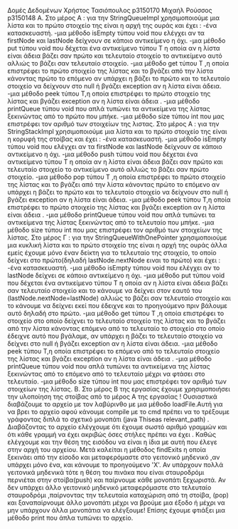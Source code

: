 Δομές Δεδομένων
Χρήστος Τασιόπουλος p3150170
Μιχαήλ Ρούσσος p3150148
A.
Στο μέρος Α : για την
StringQueueImpl
χρησιμοποιούμε μια λίστα και
το πρώτο στοιχείο της είναι η
αρχή της ουράς και έχει :
-ένα κατασκευαστή.
-μια μέθοδο isEmpty τύπου
void που ελέγχει αν τα
firstNode και lastNode
δείχνουν σε κάποιο
αντικείμενο η όχι.
-μια μέθοδο put τύπου void
που δέχεται ένα αντικείμενο τύπου T η οποία αν η λίστα είναι άδεια βάζει σαν πρώτο
και τελευταίο στοιχείο το αντικείμενο αυτό αλλιώς το βάζει σαν τελευταίο στοιχείο.
-μια μέθοδο get τύπου T ,η οποία επιστρέφει το πρώτο στοιχείο της λίστας και το
βγάζει από την λίστα κάνοντας πρώτο το επόμενο αν υπάρχει η βάζει το πρώτο και το
τελευταίο στοιχείο να δείχνουν στο null ή βγάζει exception αν η λίστα είναι άδεια.
-μια μέθοδο peek τύπου T,η οποία επιστρέφει το πρώτο στοιχείο της λίστας και
βγάζει exception αν η λίστα είναι άδεια .
-μια μέθοδο printQueue τύπου void που απλά τυπώνει τα αντικείμενα της λίστας
ξεκινώντας από το πρώτο που μπήκε.
-μια μέθοδο size τύπου int που μας επιστρέφει τον αριθμό των στοιχείων της λιστας.
Στο μέρος Α : για την
StringStackImpl χρησιμοποιούμε
μια λίστα και το πρώτο στοιχείο
της είναι η κορυφή της στοίβας
και έχει :
-ένα κατασκευαστή.
-μια μέθοδο isEmpty τύπου void
που ελέγχει αν τα firstNode και
lastNode δείχνουν σε κάποιο
αντικείμενο η όχι.
-μια μέθοδο push τύπου void που
δέχεται ένα αντικείμενο τύπου T η
οποία αν η λίστα είναι άδεια βάζει σαν πρώτο και τελευταίο στοιχείο το αντικείμενο
αυτό αλλιώς το βάζει σαν πρώτο στοιχείο.
-μια μέθοδο pop τύπου T ,η οποία επιστρέφει το πρώτο στοιχείο της λίστας και το
βγάζει από την λίστα κάνοντας πρώτο το επόμενο αν υπάρχει η βάζει το πρώτο και το
τελευταίο στοιχείο να δείχνουν στο null ή βγάζει exception αν η λίστα είναι άδεια.
-μια μέθοδο peek τύπου T,η οποία επιστρέφει το πρώτο στοιχείο της λίστας και
βγάζει exception αν η λίστα είναι άδεια .
-μια μέθοδο printQueue τύπου void που απλά τυπώνει τα αντικείμενα της λίστας
ξεκινώντας από το τελευταίο που μπήκε.
-μια μέθοδο size τύπου int που μας επιστρέφει τον αριθμό των στοιχείων της λίστας.
Στο μέρος Γ : για την
StringQueueWithOnePointer
χρησιμοποιούμε μια κυκλική
λίστα και το πρώτο στοιχείο
της είναι η αρχή της ουράς
άλλα εμείς έχουμε μόνο
έναν δείκτη για το τελευταίο
της στοιχείο, το οποίο
δείχνει στο πρώτο(δηλαδή
lastNode.nextNode ειναι το
πρώτο) και έχει :
-ένα κατασκευαστή.
-μια μέθοδο isEmpty τύπου void που ελέγχει αν το lastNode δείχνει σε κάποιο
αντικείμενο η όχι.
-μια μέθοδο put τύπου void που δέχεται ένα αντικείμενο τύπου T η οποία αν η λίστα
είναι άδεια βάζει σαν τελευταίο στοιχείο και το κάνουμε να δείχνει στον εαυτό του
(lastNode.nextNode=lastNode) αλλιώς το βάζει σαν τελευταίο στοιχείο και το κάνουμε
να δείχνει εκεί που έδειχνε και το προηγούμενο πριν βάλουμε αυτό δηλαδή στο
πρώτο.
-μια μέθοδο get τύπου T ,η οποία επιστρέφει το στοιχείο στο οποίο δείχνει το
τελευταίο στοιχείο της λίστας και το βγάζει από την λίστα κάνοντας επόμενο από το
τελευταίο το στοιχείο στο οποίο έδειχνε αυτό που βγάλαμε, αν υπάρχει η βάζει το
τελευταίο στοιχείο να δείχνει στο null ή βγάζει exception αν η λίστα είναι άδεια.
-μια μέθοδο peek τύπου T,η οποία επιστρέφει το επόμενο από το τελευταίο στοιχείο
της λίστας και βγάζει exception αν η λίστα είναι άδεια .
-μια μέθοδο printQueue τύπου void που απλά τυπώνει τα αντικείμενα της λίστας
ξεκινώντας από το επόμενο από το τελευταίο μέχρι να φτάσει στο τελευταίο.
-μια μέθοδο size τύπου int που μας επιστρέφει τον αριθμό των στοιχείων της λίστας.
B. Στο μέρος Β της εργασίας έχουμε χρησιμοποιήσει την υλοποίηση της στοίβας από
το μέρος Α της εργασίας ! Ουσιαστικά διαβάζουμε το αρχείο με τον λαβύρινθο με μια
μέθοδο loadFile.Αυτή για να βρει το αρχείο αφού κάνουμε compile με το cmd πρέπει
να το τρέξουμε γράφοντας διπλά το σχετικό μονοπάτι (java Thiseas relevant_path) .
Διαβάζοντας το αρχείο ελέγχουμε ότι έχουμε σωστό αριθμό γραμμών και ότι κάθε
γραμμή να έχει ακριβώς όσες στήλες πρέπει να έχει . Καθώς ελέγχουμε και την θέση
της εισόδου να είναι η ίδια με αυτή που έλεγε στην αρχή του αρχείου. Μετά καλείται η
μέθοδος findExits η οποία ξεκινάει από την είσοδο και μεταφερόμαστε στο γειτονικό
μηδενικό ,αν υπάρχει μόνο ένα, και κάνουμε το προηγούμενο 'Χ'. Αν υπάρχουν πολλά
γειτονικά μηδενικά τότε η θέση του πινάκα που είναι σταυροδρόμι περνιέται στην
στοίβα(push) και παίρνουμε κάθε μονοπάτι ξεχωριστά. Αν δεν υπάρχει άλλο γειτονικό
μηδενικό μεταφερόμαστε στο τελευταίο σταυροδρόμι ,παίρνοντας την τελευταία
καταχώριση από τη στοίβα, (pop) και ξαναπαίρνουμε άλλο μονοπάτι μέχρι να βρούμε
μια έξοδο ή μέχρι να μην υπάρχουν άλλα μονοπάτια να ελέγξουμε! Επίσης έχουμε
φτιάξει μια μέθοδο print που άπλα τυπώνει το αρχείο.
